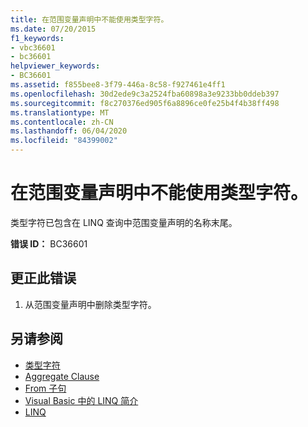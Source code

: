 ```yaml
---
title: 在范围变量声明中不能使用类型字符。
ms.date: 07/20/2015
f1_keywords:
- vbc36601
- bc36601
helpviewer_keywords:
- BC36601
ms.assetid: f855bee8-3f79-446a-8c58-f927461e4ff1
ms.openlocfilehash: 30d2ede9c3a2524fba60898a3e9233bb0ddeb397
ms.sourcegitcommit: f8c270376ed905f6a8896ce0fe25b4f4b38ff498
ms.translationtype: MT
ms.contentlocale: zh-CN
ms.lasthandoff: 06/04/2020
ms.locfileid: "84399002"
---
```

# <a name="type-characters-cannot-be-used-in-range-variable-declarations"></a>在范围变量声明中不能使用类型字符。
类型字符已包含在 LINQ 查询中范围变量声明的名称末尾。  
  
 **错误 ID：** BC36601  
  
## <a name="to-correct-this-error"></a>更正此错误  
  
1. 从范围变量声明中删除类型字符。  
  
## <a name="see-also"></a>另请参阅

- [类型字符](../programming-guide/language-features/data-types/type-characters.md)
- [Aggregate Clause](../language-reference/queries/aggregate-clause.md)
- [From 子句](../language-reference/queries/from-clause.md)
- [Visual Basic 中的 LINQ 简介](../programming-guide/language-features/linq/introduction-to-linq.md)
- [LINQ](../programming-guide/language-features/linq/index.md)
